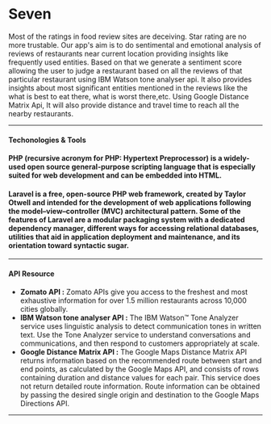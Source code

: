 
Seven
=====

Most of the ratings in food review sites are deceiving. Star rating are no more trustable. Our app's aim is to do sentimental and emotional analysis of reviews of restaurants near current location providing insights like frequently used entities. Based on that we generate a sentiment score allowing the user to judge a restaurant based on all the reviews of that particular restaurant using IBM Watson tone analyser api. It also provides insights about most significant entities mentioned in the reviews like the what is best to eat there, what is worst there,etc. Using Google Distance Matrix Api, It will also provide distance and travel time to reach all the nearby restaurants.

----------

#### <i class="icon-cog"></i> **Techonologies & Tools**
#### <i class="icon-pencil"></i>**PHP** (recursive acronym for PHP: Hypertext Preprocessor) is a widely-used open source general-purpose scripting language that is especially suited for web development and can be embedded into HTML.
#### <i class="icon-pencil"></i>**Laravel** is a free, open-source PHP web framework, created by Taylor Otwell and intended for the development of web applications following the model–view–controller (MVC) architectural pattern. Some of the features of Laravel are a modular packaging system with a dedicated dependency manager, different ways for accessing relational databases, utilities that aid in application deployment and maintenance, and its orientation toward syntactic sugar.

----------

#### <i class="icon-briefcase"></i> **API Resource**

 * **Zomato API :** Zomato APIs give you access to the freshest and most exhaustive information for over 1.5 million restaurants across 10,000 cities globally.
 * **IBM Watson tone analyser API :** The IBM Watson™ Tone Analyzer service uses linguistic analysis to detect communication tones in written text. Use the Tone Analyzer service to understand conversations and communications, and then respond to customers appropriately at scale.
 * **Google Distance Matrix API :** The Google Maps Distance Matrix API returns information based on the recommended route between start and end points, as calculated by the Google Maps API, and consists of rows containing duration and distance values for each pair. This service does not return detailed route information. Route information can be obtained by passing the desired single origin and destination to the Google Maps Directions API.

----------


